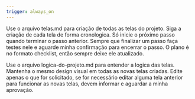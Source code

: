 ```yaml
---
trigger: always_on
---
```


Use o arquivo telas.md para criação de todas as telas do projeto. 
Siga a criação de cada tela de forma cronologica. 
Só inicie o próximo passo quando terminar o passo anterior. 
Sempre que finalizar um passo faça testes nele e aguarde minha confirmação para encerrar o passo.
O plano é no formato checklist, então sempre deixe ele atualizado.

Use o arquivo logica-do-projeto.md para entender a logica das telas.
Mantenha o mesmo design visual em todas as novas telas criadas. 
Edite apenas o que for solicitado, se for necessário editar alguma tela anterior para funcionar as novas telas, devem informar e aguardar a minha aprovação.
